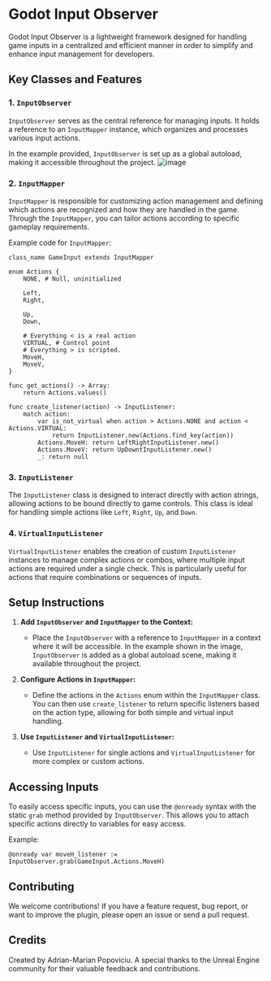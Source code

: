 # Godot Input Observer

Godot Input Observer is a lightweight framework designed for handling game inputs in a centralized and efficient manner in order to simplify and enhance input management for developers.

## Key Classes and Features

### 1. `InputObserver`
`InputObserver` serves as the central reference for managing inputs. It holds a reference to an `InputMapper` instance, which organizes and processes various input actions. 

In the example provided, `InputObserver` is set up as a global autoload, making it accessible throughout the project.
![image](https://github.com/user-attachments/assets/a90f229f-d758-47d8-a074-c686f1402876)

### 2. `InputMapper`
`InputMapper` is responsible for customizing action management and defining which actions are recognized and how they are handled in the game. Through the `InputMapper`, you can tailor actions according to specific gameplay requirements.

Example code for `InputMapper`:

```gdscript
class_name GameInput extends InputMapper

enum Actions {
	NONE, # Null, uninitialized
	
	Left,
	Right,
	
	Up,
	Down,
	
	# Everything < is a real action
	VIRTUAL, # Control point
	# Everything > is scripted. 
	MoveH,
	MoveV,
}

func get_actions() -> Array:
	return Actions.values()

func create_listener(action) -> InputListener:
	match action:
		var is_not_virtual when action > Actions.NONE and action < Actions.VIRTUAL:
			return InputListener.new(Actions.find_key(action))
		Actions.MoveH: return LeftRightInputListener.new()
		Actions.MoveV: return UpDowntInputListener.new()
		_: return null
```

### 3. `InputListener`
The `InputListener` class is designed to interact directly with action strings, allowing actions to be bound directly to game controls. This class is ideal for handling simple actions like `Left`, `Right`, `Up`, and `Down`.

### 4. `VirtualInputListener`
`VirtualInputListener` enables the creation of custom `InputListener` instances to manage complex actions or combos, where multiple input actions are required under a single check. This is particularly useful for actions that require combinations or sequences of inputs.

## Setup Instructions

1. **Add `InputObserver` and `InputMapper` to the Context:**
   - Place the `InputObserver` with a reference to `InputMapper` in a context where it will be accessible. In the example shown in the image, `InputObserver` is added as a global autoload scene, making it available throughout the project.

2. **Configure Actions in `InputMapper`:**
   - Define the actions in the `Actions` enum within the `InputMapper` class. You can then use `create_listener` to return specific listeners based on the action type, allowing for both simple and virtual input handling.

3. **Use `InputListener` and `VirtualInputListener`:**
   - Use `InputListener` for single actions and `VirtualInputListener` for more complex or custom actions.

## Accessing Inputs

To easily access specific inputs, you can use the `@onready` syntax with the static `grab` method provided by `InputObserver`. This allows you to attach specific actions directly to variables for easy access.

Example:

```gdscript
@onready var moveH_listener := InputObserver.grab(GameInput.Actions.MoveH)
```

## Contributing

We welcome contributions! If you have a feature request, bug report, or want to improve the plugin, please open an issue or send a pull request.

## Credits

Created by Adrian-Marian Popoviciu. A special thanks to the Unreal Engine community for their valuable feedback and contributions.
